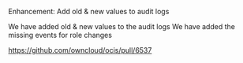 Enhancement: Add old & new values to audit logs

We have added old & new values to the audit logs
We have added the missing events for role changes

https://github.com/owncloud/ocis/pull/6537